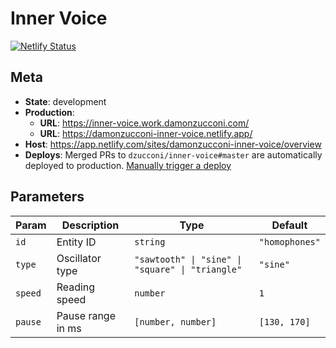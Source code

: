# Inner Voice

[![Netlify Status](https://api.netlify.com/api/v1/badges/3ca83e58-a6c8-44cf-94ea-00e848998071/deploy-status)](https://app.netlify.com/sites/damonzucconi-inner-voice/deploys)

## Meta

- **State**: development
- **Production**:
  - **URL**: https://inner-voice.work.damonzucconi.com/
  - **URL**: https://damonzucconi-inner-voice.netlify.app/
- **Host**: https://app.netlify.com/sites/damonzucconi-inner-voice/overview
- **Deploys**: Merged PRs to `dzucconi/inner-voice#master` are automatically deployed to production. [Manually trigger a deploy](https://app.netlify.com/sites/damonzucconi-inner-voice/deploys)

## Parameters

| Param   | Description       | Type                                             | Default        |
| ------- | ----------------- | ------------------------------------------------ | -------------- |
| `id`    | Entity ID         | `string`                                         | `"homophones"` |
| `type`  | Oscillator type   | `"sawtooth" \| "sine" \| "square" \| "triangle"` | `"sine"`       |
| `speed` | Reading speed     | `number`                                         | `1`            |
| `pause` | Pause range in ms | `[number, number]`                               | `[130, 170]`   |
